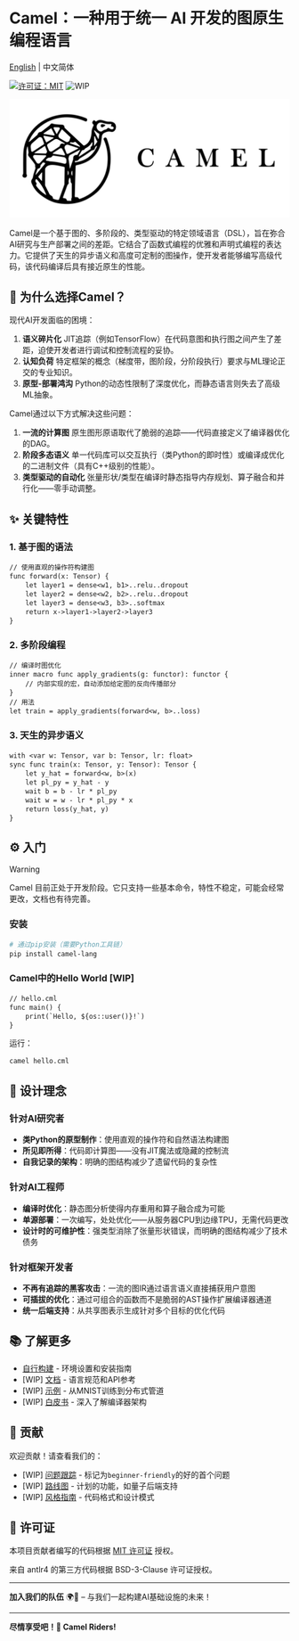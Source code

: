 # Camel：一种用于统一 AI 开发的图原生编程语言

[English](README.md) | 中文简体

[![许可证：MIT](https://img.shields.io/badge/License-MIT-blue.svg)](https://opensource.org/licenses/MIT)
![WIP](https://img.shields.io/badge/status-WIP-yellow.svg)

<p align="center">
  <img src='https://www.github.com/OpenCML/ImagesHosting/raw/main/camel_logo_text.png' width=800>
</p>

Camel是一个基于图的、多阶段的、类型驱动的特定领域语言（DSL），旨在弥合AI研究与生产部署之间的差距。它结合了函数式编程的优雅和声明式编程的表达力。它提供了天生的异步语义和高度可定制的图操作，使开发者能够编写高级代码，该代码编译后具有接近原生的性能。

## 🚀 为什么选择Camel？

现代AI开发面临的困境：

1. **语义碎片化**
   JIT追踪（例如TensorFlow）在代码意图和执行图之间产生了差距，迫使开发者进行调试和控制流程的妥协。
2. **认知负荷**
   特定框架的概念（梯度带，图阶段，分阶段执行）要求与ML理论正交的专业知识。
3. **原型-部署鸿沟**
   Python的动态性限制了深度优化，而静态语言则失去了高级ML抽象。

Camel通过以下方式解决这些问题：

1. **一流的计算图**
   原生图形原语取代了脆弱的追踪——代码直接定义了编译器优化的DAG。
2. **阶段多态语义**
   单一代码库可以交互执行（类Python的即时性）或编译成优化的二进制文件（具有C++级别的性能）。
3. **类型驱动的自动化**
   张量形状/类型在编译时静态指导内存规划、算子融合和并行化——零手动调整。

## ✨ 关键特性

### 1. 基于图的语法

```camel
// 使用直观的操作符构建图
func forward(x: Tensor) {
    let layer1 = dense<w1, b1>..relu..dropout
    let layer2 = dense<w2, b2>..relu..dropout
    let layer3 = dense<w3, b3>..softmax
    return x->layer1->layer2->layer3
}
```

### 2. 多阶段编程

```camel
// 编译时图优化
inner macro func apply_gradients(g: functor): functor {
    // 内部实现的宏，自动添加给定图的反向传播部分
}
// 用法
let train = apply_gradients(forward<w, b>..loss)
```

### 3. 天生的异步语义

```camel
with <var w: Tensor, var b: Tensor, lr: float>
sync func train(x: Tensor, y: Tensor): Tensor {
    let y_hat = forward<w, b>(x)
    let pl_py = y_hat - y
    wait b = b - lr * pl_py
    wait w = w - lr * pl_py * x
    return loss(y_hat, y)
}
```


## ⚙️ 入门

> [!WARNING]
> Camel 目前正处于开发阶段。它只支持一些基本命令，特性不稳定，可能会经常更改，文档也有待完善。

### 安装

```bash
# 通过pip安装（需要Python工具链）
pip install camel-lang
```

### Camel中的Hello World [WIP]

```camel
// hello.cml
func main() {
    print(`Hello, ${os::user()}!`)
}
```

运行：

```bash
camel hello.cml
```

## 🧠 设计理念

### 针对AI研究者

- **类Python的原型制作**：使用直观的操作符和自然语法构建图
- **所见即所得**：代码即计算图——没有JIT魔法或隐藏的控制流
- **自我记录的架构**：明确的图结构减少了遗留代码的复杂性

### 针对AI工程师

- **编译时优化**：静态图分析使得内存重用和算子融合成为可能
- **单源部署**：一次编写，处处优化——从服务器CPU到边缘TPU，无需代码更改
- **设计时的可维护性**：强类型消除了张量形状错误，而明确的图结构减少了技术债务

### 针对框架开发者

- **不再有追踪的黑客攻击**：一流的图IR通过语言语义直接捕获用户意图
- **可插拔的优化**：通过可组合的函数而不是脆弱的AST操作扩展编译器通道
- **统一后端支持**：从共享图表示生成针对多个目标的优化代码

## 📚 了解更多

- [自行构建](docs/setup.en.md) - 环境设置和安装指南
- [WIP] [文档](https://docs.opencml.com/) - 语言规范和API参考
- [WIP] [示例](examples/) - 从MNIST训练到分布式管道
- [WIP] [白皮书](https://arxiv.org/abs/xxxx.xxxx) - 深入了解编译器架构

## 🤝 贡献

欢迎贡献！请查看我们的：

- [WIP] [问题跟踪](https://github.com/OpenCML/Camel/issues) - 标记为`beginner-friendly`的好的首个问题
- [WIP] [路线图](ROADMAP.md) - 计划的功能，如量子后端支持
- [WIP] [风格指南](CONTRIBUTING.md#style-guide) - 代码格式和设计模式

## 📜 许可证

本项目贡献者编写的代码根据 [MIT 许可证](LICENSE) 授权。

来自 antlr4 的第三方代码根据 BSD-3-Clause 许可证授权。

---

**加入我们的队伍** 🌍🐪 – 与我们一起构建AI基础设施的未来！

---

**尽情享受吧！🐪 Camel Riders!**